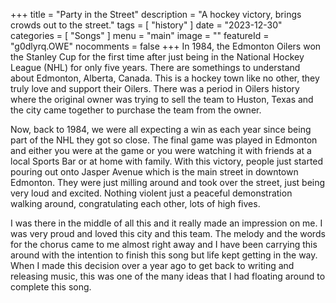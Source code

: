 +++
title = "Party in the Street"
description = "A hockey victory, brings crowds out to the street."
tags =  [
    "history"
]
date = "2023-12-30"
categories = [
    "Songs"
]
menu = "main"
image = ""
featureId = "g0dlyrq.OWE"
nocomments = false
+++
In 1984, the Edmonton Oilers won the Stanley Cup for the first time after just being in the National Hockey League (NHL) for only five years.  There are somethings to understand about Edmonton, Alberta, Canada.  This is a hockey town like no other, they truly love and support their Oilers.  There was a period in Oilers history where the original owner was trying to sell the team to Huston, Texas and the city came together to purchase the team from the owner.

Now, back to 1984, we were all expecting a win as each year since being part of the NHL they got so close.  The final game was played in Edmonton and either you were at the game or you were watching it with friends at a local Sports Bar or at home with family.  With this victory, people just started pouring out onto Jasper Avenue which is the main street in downtown Edmonton.  They were just milling around and took over the street, just being very loud and excited.  Nothing violent just a peaceful demonstration walking around, congratulating each other, lots of high fives.

I was there in the middle of all this and it really made an impression on me.  I was very proud and loved this city and this team.  The melody and the words for the chorus came to me almost right away and I have been carrying this around with the intention to finish this song but life kept getting in the way.  When I made this decision over a year ago to get back to writing and releasing music, this was one of the many ideas that I had floating around to complete this song. 